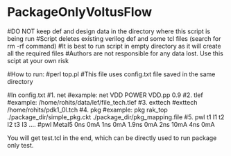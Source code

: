 # PackageOnlyVoltusFlow

#DO NOT keep def and design data in the directory where this script is being run
#Script deletes existing verilog def and some tcl files (search for rm -rf command)
#It is best to run script in empty directory as it will create all the required files
#Authors are not responsible for any data lost. Use this scipt at your own risk

#How to run:
#perl top.pl
#This file uses config.txt file saved in the same directory

#In config.txt
#1. net <net name as per def> <net type = POWER/GROUND> <power pad file location> <nominal voltage> 
#example: net VDD POWER VDD.pp 0.9
#2. tlef <pointer to tech lef>
#example: /home/rohits/data/lef/file_tech.tlef
#3. exttech <pointer to extraction tech>
#exttech /home/rohits/pdk1_0l.tch
#4. pkg <top subckt> <package model> <mapping file> 
#example: pkg rak_top ./package_dir/simple_pkg.ckt ./package_dir/pkg_mapping.file
#5. pwl <metal layer> t1 I1 t2 I2 t3 I3 ....
#pwl Metal5 0ns 0mA 1ns 0mA 1.9ns 0mA 2ns 10mA 4ns 0mA
  
You will get test.tcl in the end, which can be directly used to run package only test.
